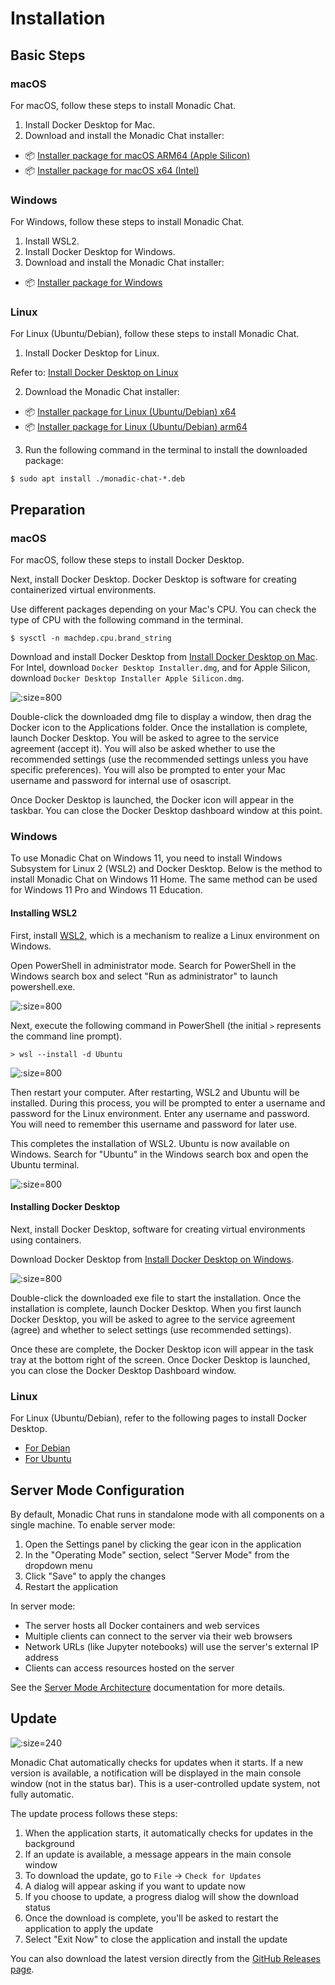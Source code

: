# Installation

## Basic Steps

<!-- tabs:start -->

### **macOS**

For macOS, follow these steps to install Monadic Chat.

1. Install Docker Desktop for Mac.
2. Download and install the Monadic Chat installer:

- 📦 [Installer package for macOS ARM64 (Apple Silicon)](https://github.com/yohasebe/monadic-chat/releases/download/v0.9.95/Monadic.Chat-0.9.95-arm64.dmg)
- 📦 [Installer package for macOS x64 (Intel)](https://github.com/yohasebe/monadic-chat/releases/download/v0.9.95/Monadic.Chat-0.9.95-x64.dmg)


### **Windows**

For Windows, follow these steps to install Monadic Chat.

1. Install WSL2.
2. Install Docker Desktop for Windows.
3. Download and install the Monadic Chat installer:

- 📦 [Installer package for Windows](https://github.com/yohasebe/monadic-chat/releases/download/v0.9.95/Monadic.Chat.Setup.0.9.95.exe)


### **Linux**

For Linux (Ubuntu/Debian), follow these steps to install Monadic Chat.

1. Install Docker Desktop for Linux.

Refer to: [Install Docker Desktop on Linux](https://docs.docker.jp/desktop/install/linux-install.html)

2. Download the Monadic Chat installer:

- 📦 [Installer package for Linux (Ubuntu/Debian) x64](https://github.com/yohasebe/monadic-chat/releases/download/v0.9.95/monadic-chat_0.9.95_amd64.deb)
- 📦 [Installer package for Linux (Ubuntu/Debian) arm64](https://github.com/yohasebe/monadic-chat/releases/download/v0.9.95/monadic-chat_0.9.95_arm64.deb)


3. Run the following command in the terminal to install the downloaded package:

```shell
$ sudo apt install ./monadic-chat-*.deb
```

<!-- tabs:end -->

## Preparation

<!-- tabs:start -->

### **macOS**

For macOS, follow these steps to install Docker Desktop.

Next, install Docker Desktop. Docker Desktop is software for creating containerized virtual environments.

Use different packages depending on your Mac's CPU. You can check the type of CPU with the following command in the terminal.

```shell
$ sysctl -n machdep.cpu.brand_string
```

Download and install Docker Desktop from [Install Docker Desktop on Mac](https://hub.docker.com/editions/community/docker-ce-desktop-mac). For Intel, download `Docker Desktop Installer.dmg`, and for Apple Silicon, download `Docker Desktop Installer Apple Silicon.dmg`.

![](../assets/images/mac-docker-download.png ':size=800')

Double-click the downloaded dmg file to display a window, then drag the Docker icon to the Applications folder. Once the installation is complete, launch Docker Desktop. You will be asked to agree to the service agreement (accept it). You will also be asked whether to use the recommended settings (use the recommended settings unless you have specific preferences). You will also be prompted to enter your Mac username and password for internal use of osascript.

Once Docker Desktop is launched, the Docker icon will appear in the taskbar. You can close the Docker Desktop dashboard window at this point.

### **Windows**

To use Monadic Chat on Windows 11, you need to install Windows Subsystem for Linux 2 (WSL2) and Docker Desktop. Below is the method to install Monadic Chat on Windows 11 Home. The same method can be used for Windows 11 Pro and Windows 11 Education.

#### Installing WSL2

First, install [WSL2](https://brew.sh), which is a mechanism to realize a Linux environment on Windows.

Open PowerShell in administrator mode. Search for PowerShell in the Windows search box and select "Run as administrator" to launch powershell.exe.

![](../assets/images/win-powershell.png ':size=800')

Next, execute the following command in PowerShell (the initial `>` represents the command line prompt).

```shell
> wsl --install -d Ubuntu 
```

![](../assets/images/win-wsl-install.png ':size=800')

Then restart your computer. After restarting, WSL2 and Ubuntu will be installed. During this process, you will be prompted to enter a username and password for the Linux environment. Enter any username and password. You will need to remember this username and password for later use.

This completes the installation of WSL2. Ubuntu is now available on Windows. Search for "Ubuntu" in the Windows search box and open the Ubuntu terminal.

![](../assets/images/win-ubuntu.png ':size=800')

#### Installing Docker Desktop

Next, install Docker Desktop, software for creating virtual environments using containers.

Download Docker Desktop from [Install Docker Desktop on Windows](https://hub.docker.com/editions/community/docker-ce-desktop-windows).

![](../assets/images/win-docker-download.png ':size=800')

Double-click the downloaded exe file to start the installation. Once the installation is complete, launch Docker Desktop. When you first launch Docker Desktop, you will be asked to agree to the service agreement (agree) and whether to select settings (use recommended settings).

Once these are complete, the Docker Desktop icon will appear in the task tray at the bottom right of the screen. Once Docker Desktop is launched, you can close the Docker Desktop Dashboard window.

### **Linux**

For Linux (Ubuntu/Debian), refer to the following pages to install Docker Desktop.

- [For Debian](https://docs.docker.jp/desktop/install/debian.html)
- [For Ubuntu](https://docs.docker.jp/desktop/install/ubuntu.html)

<!-- tabs:end -->

## Server Mode Configuration

By default, Monadic Chat runs in standalone mode with all components on a single machine. To enable server mode:

1. Open the Settings panel by clicking the gear icon in the application
2. In the "Operating Mode" section, select "Server Mode" from the dropdown menu
3. Click "Save" to apply the changes
4. Restart the application

In server mode:
- The server hosts all Docker containers and web services
- Multiple clients can connect to the server via their web browsers
- Network URLs (like Jupyter notebooks) will use the server's external IP address
- Clients can access resources hosted on the server

See the [Server Mode Architecture](../docker-integration/basic-architecture.md#server-mode) documentation for more details.

## Update

![](../assets/images/monadic-chat-menu.png ':size=240')

Monadic Chat automatically checks for updates when it starts. If a new version is available, a notification will be displayed in the main console window (not in the status bar). This is a user-controlled update system, not fully automatic.

The update process follows these steps:

1. When the application starts, it automatically checks for updates in the background
2. If an update is available, a message appears in the main console window
3. To download the update, go to `File` → `Check for Updates`
4. A dialog will appear asking if you want to update now
5. If you choose to update, a progress dialog will show the download status
6. Once the download is complete, you'll be asked to restart the application to apply the update
7. Select "Exit Now" to close the application and install the update

You can also download the latest version directly from the [GitHub Releases page](https://github.com/yohasebe/monadic-chat/releases/latest).